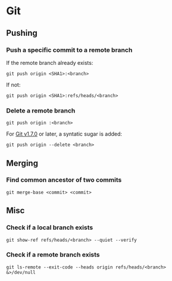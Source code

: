 # Git

## Pushing

### Push a specific commit to a remote branch

If the remote branch already exists:
```
git push origin <SHA1>:<branch>
```

If not:
```
git push origin <SHA1>:refs/heads/<branch>
```

### Delete a remote branch

```
git push origin :<branch>
```

For [Git v1.7.0](https://github.com/gitster/git/blob/master/Documentation/RelNotes/1.7.0.txt) or later, a syntatic sugar is added:
```
git push origin --delete <branch>
```

## Merging

### Find common ancestor of two commits
```
git merge-base <commit> <commit>
```

## Misc

### Check if a local branch exists
```
git show-ref refs/heads/<branch> --quiet --verify
```

### Check if a remote branch exists
```
git ls-remote --exit-code --heads origin refs/heads/<branch> &>/dev/null
```
